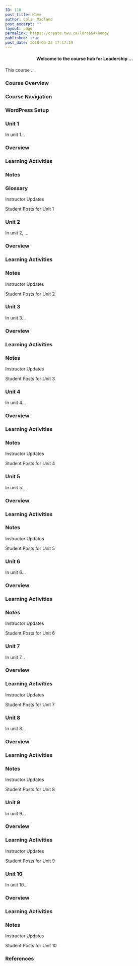 ```yaml
---
ID: 110
post_title: Home
author: Colin Madland
post_excerpt: ""
layout: page
permalink: https://create.twu.ca/ldrs664/home/
published: true
post_date: 2018-03-22 17:17:19
---
```

<!--themify_builder_static-->
<h4 style="text-align: center;">Welcome to the course hub for Leadership &#8230;</h4>
This course &#8230;
<h3>Course Overview</h3>
<h3>Course Navigation</h3>
<h3>WordPress Setup</h3>
<h3>
Unit 1</h3>
In unit 1&#8230;
<h3>Overview</h3>
<h3>Learning Activities</h3>
<h3>Notes</h3>
<h3>Glossary</h3>
Instructor Updates

Student Posts for Unit 1
<h3>
Unit 2</h3>
In unit 2, &#8230;
<h3>Overview</h3>
<h3>Learning Activities</h3>
<h3>Notes</h3>
Instructor Updates

Student Posts for Unit 2
<h3>
Unit 3</h3>
In unit 3&#8230;
<h3>Overview</h3>
<h3>Learning Activities</h3>
<h3>Notes</h3>
Instructor Updates

Student Posts for Unit 3
<h3>
Unit 4</h3>
In unit 4&#8230;
<h3>Overview</h3>
<h3>Learning Activities</h3>
<h3>Notes</h3>
Instructor Updates

Student Posts for Unit 4
<h3>
Unit 5</h3>
In unit 5&#8230;
<h3>Overview</h3>
<h3>Learning Activities</h3>
<h3>Notes</h3>
Instructor Updates

Student Posts for Unit 5
<h3>
Unit 6</h3>
In unit 6&#8230;
<h3>Overview</h3>
<h3>Learning Activities</h3>
<h3>Notes</h3>
Instructor Updates

Student Posts for Unit 6
<h3>
Unit 7</h3>
In unit 7&#8230;
<h3>Overview</h3>
<h3>Learning Activities</h3>
Instructor Updates

Student Posts for Unit 7
<h3>
Unit 8</h3>
In unit 8&#8230;
<h3>Overview</h3>
<h3>Learning Activities</h3>
<h3>Notes</h3>
Instructor Updates

Student Posts for Unit 8
<h3>
Unit 9</h3>
In unit 9&#8230;
<h3>Overview</h3>
<h3>Learning Activities</h3>
Instructor Updates

Student Posts for Unit 9
<h3>
Unit 10</h3>
In unit 10&#8230;
<h3>Overview</h3>
<h3>Learning Activities</h3>
<h3>Notes</h3>
Instructor Updates

Student Posts for Unit 10
<h3>References</h3>
<!--/themify_builder_static-->
